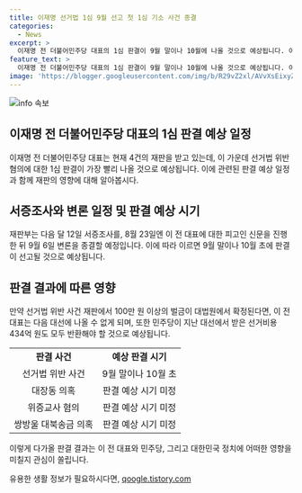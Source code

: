 ```yaml
---
title: 이재명 선거법 1심 9월 선고 첫 1심 기소 사건 종결
categories:
  - News
excerpt: >
  이재명 전 더불어민주당 대표의 1심 판결이 9월 말이나 10월에 나올 것으로 예상됩니다. 이 전 대표는 4건의 재판 중 선거법 위반 혐의에 대한 1심 판결이 가장 빨리 나올 것으로 보입니다. 만약 100만 원 이상의 벌금이 확정된다면 이 전 대표는 다음 대선에 출마할 수 없고, 민주당이 선거비용 434억 원을 반환해야 합니다. 해당 사건에 대한 최종 판결 기다리는 중인 상황입니다.
feature_text: >
  이재명 전 더불어민주당 대표의 1심 판결이 9월 말이나 10월에 나올 것으로 예상됩니다. 이 전 대표는 4건의 재판 중 선거법 위반 혐의에 대한 1심 판결이 가장 빨리 나올 것으로 보입니다. 만약 100만 원 이상의 벌금이 확정된다면 이 전 대표는 다음 대선에 출마할 수 없고, 민주당이 선거비용 434억 원을 반환해야 합니다. 해당 사건에 대한 최종 판결 기다리는 중인 상황입니다.
image: 'https://blogger.googleusercontent.com/img/b/R29vZ2xl/AVvXsEixyZcFfHzMRdzZMjFBmAUKJYCLCGyLL1o632UiGVXcaFdKo_bkvkuCioo0uUKlGfBVcT3P84aROyZIXSBEx3Aw5nCQ3pTgDom1WDC4m8eifvWiAmWEEVb4x6G_l8C0QH225ldMjyaFvpxGEBGNO37VmDTDMHGhJPq73UglMfDca1-0aw/s1600/blogspot.png'
---
```


<p><img src="https://blogger.googleusercontent.com/img/b/R29vZ2xl/AVvXsEixyZcFfHzMRdzZMjFBmAUKJYCLCGyLL1o632UiGVXcaFdKo_bkvkuCioo0uUKlGfBVcT3P84aROyZIXSBEx3Aw5nCQ3pTgDom1WDC4m8eifvWiAmWEEVb4x6G_l8C0QH225ldMjyaFvpxGEBGNO37VmDTDMHGhJPq73UglMfDca1-0aw/s1600/blogspot.png" alt="info 속보" /></p>

<h2 data-ke-size="size26">이재명 전 더불어민주당 대표의 1심 판결 예상 일정</h2>

<p data-ke-size="size16">이재명 전 더불어민주당 대표는 현재 4건의 재판을 받고 있는데, 이 가운데 선거법 위반 혐의에 대한 1심 판결이 가장 빨리 나올 것으로 예상됩니다. 이에 관련된 판결 예상 일정과 함께 재판의 영향에 대해 알아봅시다.</p>

<h2 data-ke-size="size26">서증조사와 변론 일정 및 판결 예상 시기</h2>

<p data-ke-size="size16">재판부는 다음 달 12일 서증조사를, 8월 23일엔 이 전 대표에 대한 피고인 신문을 진행한 뒤 9월 6일 변론을 종결할 예정입니다. 이에 따라 이르면 9월 말이나 10월 초에 판결이 선고될 것으로 예상됩니다.</p>

<h2 data-ke-size="size26">판결 결과에 따른 영향</h2>

<p data-ke-size="size16">만약 선거법 위반 사건 재판에서 100만 원 이상의 벌금이 대법원에서 확정된다면, 이 전 대표는 다음 대선에 나올 수 없게 되며, 또한 민주당이 지난 대선에서 받은 선거비용 434억 원도 모두 반환해야 할 것으로 예상됩니다.</p>

<table>
    <tr>
        <td style="text-align: center; height: 17px;"><b>판결 사건</b></td>
        <td style="text-align: center; height: 17px;"><b>예상 판결 시기</b></td>
    </tr>
    <tr>
        <td style="text-align: center; height: 17px;">선거법 위반 사건</td>
        <td style="text-align: center; height: 17px;">9월 말이나 10월 초</td>
    </tr>
    <tr>
        <td style="text-align: center; height: 17px;">대장동 의혹</td>
        <td style="text-align: center; height: 17px;">판결 예상 시기 미정</td>
    </tr>
    <tr>
        <td style="text-align: center; height: 17px;">위증교사 혐의</td>
        <td style="text-align: center; height: 17px;">판결 예상 시기 미정</td>
    </tr>
    <tr>
        <td style="text-align: center; height: 17px;">쌍방울 대북송금 의혹</td>
        <td style="text-align: center; height: 17px;">판결 예상 시기 미정</td>
    </tr>
</table>

<p data-ke-size="size16">이렇게 다가올 판결 결과는 이 전 대표와 민주당, 그리고 대한민국 정치에 어떠한 영향을 미칠지 관심이 쏠립니다.</p>
유용한 생활 정보가 필요하시다면, <a href="https://qoogle.tistory.com" rel="dofollow">qoogle.tistory.com</a>


